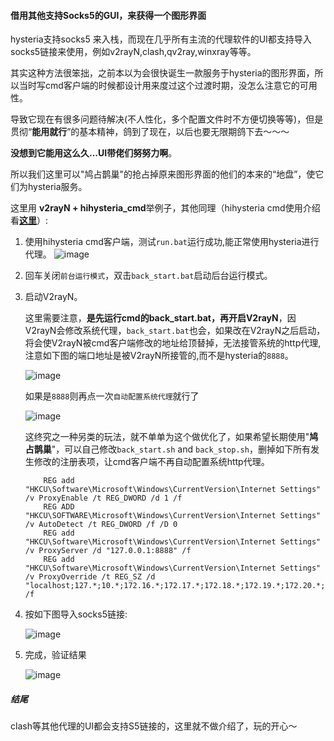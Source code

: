 #### 借用其他支持Socks5的GUI，来获得一个图形界面

hysteria支持socks5 来入栈，而现在几乎所有主流的代理软件的UI都支持导入socks5链接来使用，例如v2rayN,clash,qv2ray,winxray等等。


其实这种方法很笨拙，之前本以为会很快诞生一款服务于hysteria的图形界面，所以当时写cmd客户端的时候都设计用来度过这个过渡时期，没怎么注意它的可用性。

导致它现在有很多问题待解决(不人性化，多个配置文件时不方便切换等等)，但是贯彻“**能用就行**”的基本精神，鸽到了现在，以后也要无限期鸽下去～～～

**没想到它能用这么久...UI带佬们努努力啊**。


所以我们这里可以"鸠占鹊巢"的抢占掉原来图形界面的他们的本来的“地盘”，使它们为hysteria服务。

这里用 **v2rayN + hihysteria_cmd**举例子，其他同理（hihysteria cmd使用介绍看[**这里**](https://github.com/emptysuns/Hi_Hysteria/blob/main/md/cmd.md)）:


1. 使用hihysteria cmd客户端，测试`run.bat`运行成功,能正常使用hysteria进行代理。
![image](https://cloud.imoeq.com/0:/normal/img/hihysteria/mark.png)

2. 回车关闭`前台运行模式`，双击`back_start.bat`启动后台运行模式。

3. 启动V2rayN。

    这里需要注意，**是先运行cmd的back_start.bat，再开启V2rayN**，因
    V2rayN会修改系统代理，`back_start.bat`也会，如果改在V2rayN之后启动，将会使V2rayN被cmd客户端修改的地址给顶替掉，无法接管系统的http代理,注意如下图的端口地址是被V2rayN所接管的,而不是hysteria的`8888`。

    ![image](https://raw.githubusercontent.com/emptysuns/Hi_Hysteria/main/imgs/proxy.png)

    如果是`8888`则再点一次`自动配置系统代理`就行了

    ![image](https://raw.githubusercontent.com/emptysuns/Hi_Hysteria/main/imgs/ChangeProxy.png)

    
    这终究之一种另类的玩法，就不单单为这个做优化了，如果希望长期使用"**鸠占鹊巢**"，可以自己修改`back_start.sh` and `back_stop.sh`，删掉如下所有发生修改的注册表项，让cmd客户端不再自动配置系统http代理。
    ```
        REG add "HKCU\Software\Microsoft\Windows\CurrentVersion\Internet Settings" /v ProxyEnable /t REG_DWORD /d 1 /f
        REG ADD "HKCU\SOFTWARE\Microsoft\Windows\CurrentVersion\Internet Settings" /v AutoDetect /t REG_DWORD /f /D 0
        REG add "HKCU\Software\Microsoft\Windows\CurrentVersion\Internet Settings" /v ProxyServer /d "127.0.0.1:8888" /f
        REG add "HKCU\Software\Microsoft\Windows\CurrentVersion\Internet Settings" /v ProxyOverride /t REG_SZ /d "localhost;127.*;10.*;172.16.*;172.17.*;172.18.*;172.19.*;172.20.*;172.21.*;172.22.*;172.23.*;172.24.*;172.25.*;172.26.*;172.27.*;172.28.*;172.29.*;172.30.*;172.31.*;192.168.*" /f
    ```
4. 按如下图导入socks5链接:
   
   ![image](https://raw.githubusercontent.com/emptysuns/Hi_Hysteria/main/imgs/s5.png)
5. 完成，验证结果
   
   ![image](https://raw.githubusercontent.com/emptysuns/Hi_Hysteria/main/imgs/v2rayN.png)


##### 结尾
clash等其他代理的UI都会支持S5链接的，这里就不做介绍了，玩的开心～
